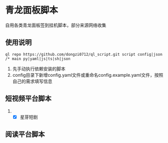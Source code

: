 # 青龙面板脚本
自用各类青龙面板签到挂机脚本，部分来源网络收集

## 使用说明
```
ql repo https://github.com/dongzi0712/ql_script.git script config|json /* main py|yaml|js|ts|sh|json 
```
1. 先手动执行依赖安装的脚本
2. config目录下新增config.yaml文件或重命名config.example.yaml文件，按照自己的需求填写信息


## 短视频平台脚本
1. - [x] 星芽短剧

## 阅读平台脚本
